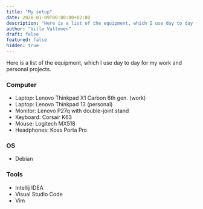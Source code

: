 ```yaml
---
title: "My setup"
date: 2020-01-09T00:00:00+02:00
description: "Here is a list of the equipment, which I use day to day for my work, my personal projects etc."
author: "Ville Valtonen"
draft: false
featured: false
hidden: true
---
```


Here is a list of the equipment, which I use day to day for my work and personal projects.

### Computer
- Laptop: Lenovo Thinkpad X1 Carbon 6th gen. (work)
- Laptop: Lenovo Thinkpad 13 (personal)
- Monitor: Lenovo P27q with double-joint stand
- Keyboard: Corsair K63
- Mouse: Logitech MX518
- Headphones: Koss Porta Pro

### OS
- Debian

### Tools
- Intellij IDEA
- Visual Studio Code
- Vim
